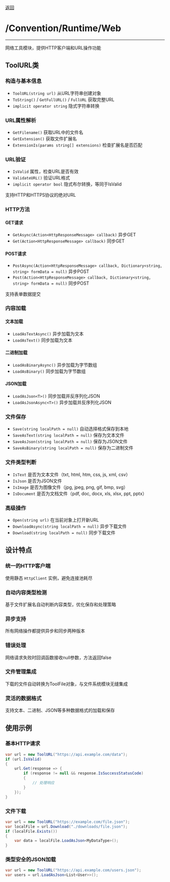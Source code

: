 [返回](./Runtime-README.md)

# /Convention/Runtime/Web

---

网络工具模块，提供HTTP客户端和URL操作功能

## ToolURL类

### 构造与基本信息
- `ToolURL(string url)` 从URL字符串创建对象
- `ToString()` / `GetFullURL()` / `FullURL` 获取完整URL
- `implicit operator string` 隐式字符串转换

### URL属性解析
- `GetFilename()` 获取URL中的文件名
- `GetExtension()` 获取文件扩展名
- `ExtensionIs(params string[] extensions)` 检查扩展名是否匹配

### URL验证
- `IsValid` 属性，检查URL是否有效
- `ValidateURL()` 验证URL格式
- `implicit operator bool` 隐式布尔转换，等同于IsValid

支持HTTP和HTTPS协议的绝对URL

### HTTP方法

#### GET请求
- `GetAsync(Action<HttpResponseMessage> callback)` 异步GET
- `Get(Action<HttpResponseMessage> callback)` 同步GET

#### POST请求
- `PostAsync(Action<HttpResponseMessage> callback, Dictionary<string, string> formData = null)` 异步POST
- `Post(Action<HttpResponseMessage> callback, Dictionary<string, string> formData = null)` 同步POST

支持表单数据提交

### 内容加载

#### 文本加载
- `LoadAsTextAsync()` 异步加载为文本
- `LoadAsText()` 同步加载为文本

#### 二进制加载
- `LoadAsBinaryAsync()` 异步加载为字节数组
- `LoadAsBinary()` 同步加载为字节数组

#### JSON加载
- `LoadAsJson<T>()` 同步加载并反序列化JSON
- `LoadAsJsonAsync<T>()` 异步加载并反序列化JSON

### 文件保存
- `Save(string localPath = null)` 自动选择格式保存到本地
- `SaveAsText(string localPath = null)` 保存为文本文件
- `SaveAsJson(string localPath = null)` 保存为JSON文件
- `SaveAsBinary(string localPath = null)` 保存为二进制文件

### 文件类型判断
- `IsText` 是否为文本文件（txt, html, htm, css, js, xml, csv）
- `IsJson` 是否为JSON文件
- `IsImage` 是否为图像文件（jpg, jpeg, png, gif, bmp, svg）
- `IsDocument` 是否为文档文件（pdf, doc, docx, xls, xlsx, ppt, pptx）

### 高级操作
- `Open(string url)` 在当前对象上打开新URL
- `DownloadAsync(string localPath = null)` 异步下载文件
- `Download(string localPath = null)` 同步下载文件

## 设计特点

### 统一的HTTP客户端
使用静态 `HttpClient` 实例，避免连接池耗尽

### 自动内容类型检测
基于文件扩展名自动判断内容类型，优化保存和处理策略

### 异步支持
所有网络操作都提供异步和同步两种版本

### 错误处理
网络请求失败时回调函数接收null参数，方法返回false

### 文件管理集成
下载的文件自动转换为ToolFile对象，与文件系统模块无缝集成

### 灵活的数据格式
支持文本、二进制、JSON等多种数据格式的加载和保存

## 使用示例

### 基本HTTP请求
```csharp
var url = new ToolURL("https://api.example.com/data");
if (url.IsValid)
{
    url.Get(response => {
        if (response != null && response.IsSuccessStatusCode)
        {
            // 处理响应
        }
    });
}
```

### 文件下载
```csharp
var url = new ToolURL("https://example.com/file.json");
var localFile = url.Download("./downloads/file.json");
if (localFile.Exists())
{
    var data = localFile.LoadAsJson<MyDataType>();
}
```

### 类型安全的JSON加载
```csharp
var url = new ToolURL("https://api.example.com/users.json");
var users = url.LoadAsJson<List<User>>();
```